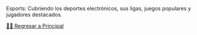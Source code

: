 Esports: Cubriendo los deportes electrónicos, sus ligas, juegos populares y jugadores destacados.



[☝🏻 Regresar a Principal](/articulos.md)